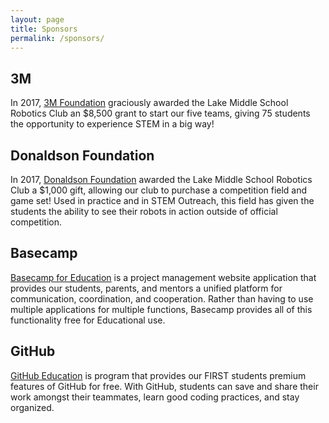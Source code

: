 ```yaml
---
layout: page
title: Sponsors
permalink: /sponsors/
---
```

## 3M

In 2017, [3M Foundation](http://grantsoffice.com/GrantDetails.aspx?gid=8548)
graciously awarded the Lake Middle School Robotics Club an $8,500 grant to start
our five teams, giving 75 students the opportunity to experience STEM in a big
way!

## Donaldson Foundation

In 2017, [Donaldson
Foundation](https://www.donaldson.com/en-us/about-us/company-information/community-involvement/)
awarded the Lake Middle School Robotics Club a $1,000 gift, allowing our club to
purchase a competition field and game set! Used in practice and in STEM
Outreach, this field has given the students the ability to see their robots in
action outside of official competition.

## Basecamp

[Basecamp for Education](https://basecamp.com/discounts) is a project management
website application that provides our students, parents, and mentors a unified
platform for communication, coordination, and cooperation. Rather than having to
use multiple applications for multiple functions, Basecamp provides all of this
functionality free for Educational use.

## GitHub

[GitHub Education](https://education.github.com/) is program that provides our
FIRST students premium features of GitHub for free. With GitHub, students can
save and share their work amongst their teammates, learn good coding practices,
and stay organized.
